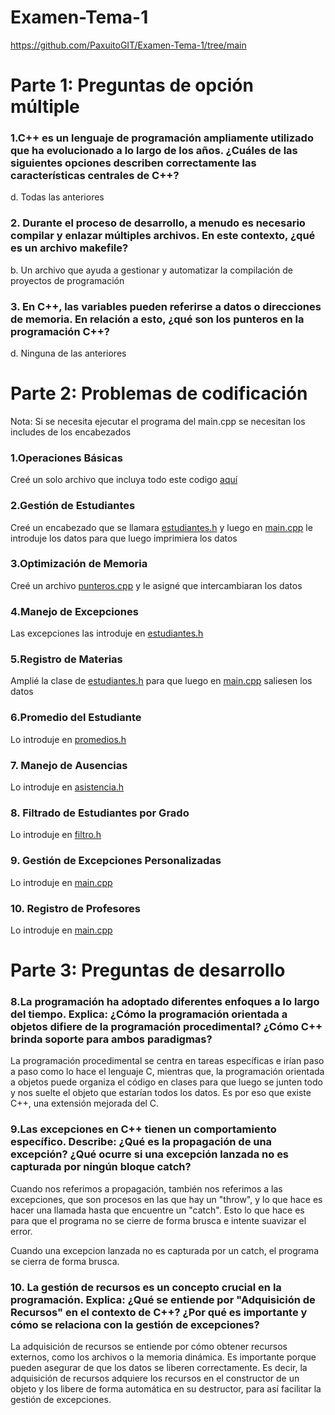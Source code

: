 # Examen-Tema-1

https://github.com/PaxuitoGIT/Examen-Tema-1/tree/main

# Parte 1: Preguntas de opción múltiple 

### 1.C++ es un lenguaje de programación ampliamente utilizado que ha evolucionado a lo largo de los años. ¿Cuáles de las siguientes opciones describen correctamente las características centrales de C++?

d. Todas las anteriores

### 2. Durante el proceso de desarrollo, a menudo es necesario compilar y enlazar múltiples archivos. En este contexto, ¿qué es un archivo makefile?

b. Un archivo que ayuda a gestionar y automatizar la compilación de proyectos de programación

### 3. En C++, las variables pueden referirse a datos o direcciones de memoria. En relación a esto, ¿qué son los punteros en la programación C++?

d. Ninguna de las anteriores

# Parte 2: Problemas de codificación

Nota: Si se necesita ejecutar el programa del main.cpp se necesitan los includes de los encabezados

### 1.Operaciones Básicas

Creé un solo archivo que incluya todo este codigo [aquí](https://github.com/PaxuitoGIT/Examen-Tema-1/blob/main/Operacion_basica.cpp)

### 2.Gestión de Estudiantes

Creé un encabezado que se llamara [estudiantes.h](https://github.com/PaxuitoGIT/Examen-Tema-1/blob/main/estudiante.h) y luego en [main.cpp](https://github.com/PaxuitoGIT/Examen-Tema-1/blob/main/main.cpp) le introduje los datos para que luego imprimiera los datos

### 3.Optimización de Memoria

Creé un archivo [punteros.cpp](https://github.com/PaxuitoGIT/Examen-Tema-1/blob/main/punteros.cpp) y le asigné que intercambiaran los datos

### 4.Manejo de Excepciones

Las excepciones las introduje en [estudiantes.h](https://github.com/PaxuitoGIT/Examen-Tema-1/blob/main/estudiante.h)

### 5.Registro de Materias

Amplié la clase de [estudiantes.h](https://github.com/PaxuitoGIT/Examen-Tema-1/blob/main/estudiante.h) para que luego en [main.cpp](https://github.com/PaxuitoGIT/Examen-Tema-1/blob/main/main.cpp) saliesen los datos

### 6.Promedio del Estudiante

Lo introduje en [promedios.h](https://github.com/PaxuitoGIT/Examen-Tema-1/blob/main/promedioestudiante.h)

### 7. Manejo de Ausencias

Lo introduje en [asistencia.h](https://github.com/PaxuitoGIT/Examen-Tema-1/blob/main/asistencia.h)

### 8. Filtrado de Estudiantes por Grado

Lo introduje en [filtro.h](https://github.com/PaxuitoGIT/Examen-Tema-1/blob/main/filtro.h)

### 9. Gestión de Excepciones Personalizadas

Lo introduje en [main.cpp](https://github.com/PaxuitoGIT/Examen-Tema-1/blob/main/main.cpp)

### 10. Registro de Profesores

Lo introduje en [main.cpp](https://github.com/PaxuitoGIT/Examen-Tema-1/blob/main/main.cpp)

# Parte 3: Preguntas de desarrollo

### 8.La programación ha adoptado diferentes enfoques a lo largo del tiempo. Explica: ¿Cómo la programación orientada a objetos difiere de la programación procedimental? ¿Cómo C++ brinda soporte para ambos paradigmas?

La programación procedimental se centra en tareas específicas e irían paso a paso como lo hace el lenguaje C, mientras que, la programación orientada a objetos puede organiza el código en clases para que luego se junten todo y nos suelte el objeto que estarían todos los datos. Es por eso que existe C++, una extensión mejorada del C.

### 9.Las excepciones en C++ tienen un comportamiento específico. Describe: ¿Qué es la propagación de una excepción? ¿Qué ocurre si una excepción lanzada no es capturada por ningún bloque catch?

Cuando nos referimos a propagación, también nos referimos a las excepciones, que son procesos en las que hay un "throw", y lo que hace es hacer una llamada hasta que encuentre un "catch". Esto lo que hace es para que el programa no se cierre de forma brusca e intente suavizar el error.

Cuando una excepcion lanzada no es capturada por un catch, el programa se cierra de forma brusca.

### 10. La gestión de recursos es un concepto crucial en la programación. Explica: ¿Qué se entiende por "Adquisición de Recursos" en el contexto de C++? ¿Por qué es importante y cómo se relaciona con la gestión de excepciones?

La adquisición de recursos se entiende por cómo obtener recursos externos, como los archivos o la memoria dinámica. Es importante porque pueden asegurar de que los datos se liberen correctamente. Es decir, la adquisición de recursos adquiere los recursos en el constructor de un objeto y los libere de forma automática en su destructor, para así facilitar la gestión de excepciones.

